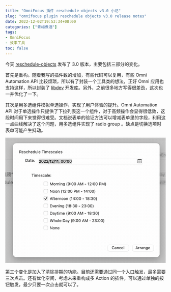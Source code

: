 ```yaml
---
title: "OmniFocus 插件 reschedule-objects v3.0 小记"
slug: "omnifocus plugin reschedule objects v3.0 release notes"
date: 2022-12-02T19:53:34+08:00
categories: ["青梅煮酒"]
tags:
- OmniFocus
- 效率工具
toc: false
---
```


今天 [reschedule-objects](https://github.com/xbot/omnifocus-plugin-reschedule-objects) 发布了 3.0 版本，主要包括三部分的变化。

首先是重构。随着我写的插件数的增加，有些代码可以复用，有些 Omni Automation API 比较烦琐，所以有了封装一个工具类的想法，正好 Omni 应用也支持这样，所以封装了 [libdev](https://github.com/xbot/omnifocus-plugin-libdev) 开发库。另外，之前很多地方写得很差劲，这次也一并优化了一下。

其次是用多选组件模拟单选操作，实现了用户体验的提升。Omni Automation API 对于单选操作只提供了下拉列表这一个组件，对于高频操作会显得很低效，这段时间用下来觉得很难受。文档说表单的验证方法可以增减表单里的字段，利用这一点曲线解决了这个问题，用多选组件实现了 radio group 。缺点是切换选项时表单可能产生抖动。

![2022-12-11-16-57-10-omnifocus-plugin-checklist-v3-01](https://raw.githubusercontent.com/xbot/image-hosting/master/blog/2022-12-11-16-57-10-omnifocus-plugin-checklist-v3-01.gif)

第三个变化是加入了清除排期的功能。目前还需要通过同一个入口触发，最多需要三次点击。还有优化空间，考虑未来重构成多 Action 的插件，可以通过单独的按钮触发，最少只要一次点击就可以了。